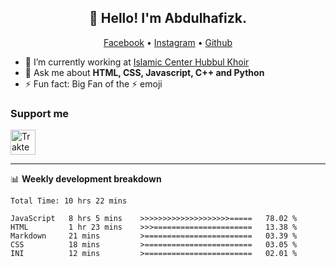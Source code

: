 <h2 align="center">👋 Hello! I'm Abdulhafizk.</h2>
<p align="center">
  <a href="https://web.facebook.com/profile.php?id=100080122707224">Facebook</a> •
  <a href="https://www.instagram.com/abdulhafizh_k/">Instagram</a> •
  <a href="https://github.com/abdulhafizk">Github</a>
</p>


- 🔭 I’m currently working at [Islamic Center Hubbul Khoir](https://hubbulkhoir.sch.id/)
- 💬 Ask me about **HTML, CSS, Javascript, C++ and Python**
- ⚡ Fun fact: Big Fan of the :zap: emoji

### Support me

<a href="https://trakteer.id/Masycodev" target="_blank"><img id="wse-buttons-preview" src="https://cdn.trakteer.id/images/embed/trbtn-blue-2.png" height="40" style="border:0px;height:40px;" alt="Trakteer Saya"></a>



-------

📊 **Weekly development breakdown**
<!--START_SECTION:waka-->

```HTML, CSS, Javascript, C++, Python, Jsx, Json, Lock.
Total Time: 10 hrs 22 mins

JavaScript   8 hrs 5 mins    >>>>>>>>>>>>>>>>>>>>=====   78.02 %
HTML         1 hr 23 mins    >>>======================   13.38 %
Markdown     21 mins         >========================   03.39 %
CSS          18 mins         >========================   03.05 %
INI          12 mins         >========================   02.01 %
```

<!--END_SECTION:waka-->
